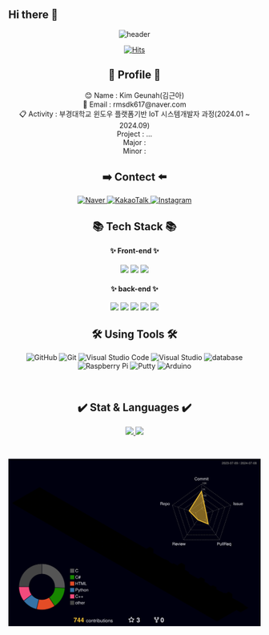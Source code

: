 ## Hi there 👋
<div align="center">

![header](https://capsule-render.vercel.app/api?type=venom&color=auto&height=300&section=header&text=KIM%20GEUN%20AH&fontSize=90&animation=twinkling&stroke=FFFFFF&strokeWidth=2)

[![Hits](https://hits.seeyoufarm.com/api/count/incr/badge.svg?url=https%3A%2F%2Fgithub.com%2FHyungJuu%2Fhit-counter&count_bg=%23D0D5FF&title_bg=%23B6B2FF&icon=&icon_color=%23E7E7E7&title=hits&edge_flat=false)](https://hits.seeyoufarm.com)

<h2 align="center"> 📝 Profile 📝 </h2>
    <p align="center">😊 Name : Kim Geunah(김근아) <br>
                    📩 Email : rmsdk617@naver.com <br>
                    📋 Activity : 부경대학교 윈도우 플랫폼기반 IoT 시스템개발자 과정(2024.01 ~ 2024.09) <br>
                    Project : ... <br>
                    Major : <br>
                    Minor : 
    </p>

<h2> ➡️ Contect ⬅️ </h2>
    <a href="">
    <img src="https://img.shields.io/badge/Naver-2EB500?logo=Naver&logoColor=white" alt="Naver">
</a>
<a href="https://open.kakao.com/o/sg9xfHBg">
    <img src="https://img.shields.io/badge/KakaoTalk-FFCD00?logoColor=white&logo=KakaoTalk" alt="KakaoTalk">
</a>
<a href="">
    <img src="https://img.shields.io/badge/Instagram-E4405F?logo=Instagram&logoColor=white" alt="Instagram">
</a>

<h2 align="center"> 📚 Tech Stack 📚 </h2>
<h4>✨ Front-end ✨</h4>
    <img src="https://img.shields.io/badge/HTML5-E34F26?logo=html5&logoColor=white"/>
    <img src="https://img.shields.io/badge/CSS3-1572B6?logo=css3&logoColor=white"/>
    <img src="https://img.shields.io/badge/JavaScript-F7DF1E?logo=JavaScript&logoColor=black"/>

<h4>✨ back-end ✨</h4>
    <img src="https://img.shields.io/badge/Python-3776AB?logo=Python&logoColor=white"/>
    <img src="https://img.shields.io/badge/C-A8B9CC?logo=c&logoColor=white"/>
    <img src="https://img.shields.io/badge/C++-00599C?logo=cplusplus&logoColor=white"/>
    <img src="https://img.shields.io/badge/C%23-512BD4?logo=csharp&logoColor=white"/>
    <img src="https://img.shields.io/badge/MSSQL-CC2927?logo=microsoftsqlserver&logoColor=white"/>

<br>

<!-- <h2 align="center"> 기술 명세 </h2>

| 기술분류 | 명세 |
| :---: | :---: |
| VSCode |  |
| Python |  |
|  |  | -->

<h2 align="center"> 🛠️ Using Tools ️🛠️ </h2>
<p align="center">
    <!-- <img src="https://img.shields.io/badge/Visual%20Studio%20Code-007ACC?style=flat&logo=VisualStudioCode&logoColor=white" />
    <img src="https://img.shields.io/badge/Visual%20Studio-5C2D91?style=flat&logo=visualstudio&logoColor=white" />
    <img src="https://img.shields.io/badge/GitHub-181717?style=flat-square&logo=GitHub&logoColor=white" /> -->
    <img height="35" src="https://img.icons8.com/?size=100&id=106567&format=png&color=000000" title="GitHub">
    <img height="35" src="https://img.icons8.com/?size=100&id=20906&format=png&color=000000" title="Git">
    <img height="35" src="https://img.icons8.com/?size=100&id=9OGIyU8hrxW5&format=png&color=000000" title="Visual Studio Code">
    <img height="35" src="https://img.icons8.com/?size=100&id=ezj3zaVtImPg&format=png&color=000000" title="Visual Studio">
    <img height="35" src="https://img.icons8.com/?size=100&id=KZHjwwenS7oK&format=png&color=000000" title="database">
    <img height="35" src="https://img.icons8.com/?size=100&id=13443&format=png&color=000000" title="Raspberry Pi">
    <img height="35" src="https://upload.wikimedia.org/wikipedia/commons/b/b6/PuTTY_icon_128px.png" title="Putty">
    <img height="35" src="https://img.icons8.com/?size=100&id=Of4lZV2lwBQI&format=png&color=000000" title="Arduino">
</p>

<br>

<h2 align="center"> ✔️ Stat & Languages ✔️ </h2>
<p align="center">
    <a href="https://github.com/HyungJuu">
        <img src="https://github-readme-stats.vercel.app/api?username=HyungJuu&show_icons=true&theme=radical">
        <img src="https://github-readme-stats.vercel.app/api/top-langs/?username=HyungJuu&show_icons=true&theme=radical&layout=compact"/>

<!-- [![Top Langs](https://github-readme-stats.vercel.app/api/top-langs/?username=HyungJuu&show_icons=true&theme=white-light&layout=compact)](https://github.com/HyungJuu/github-readme-stats) -->

<!-- ![HyungJuu GitHub stats](https://github-readme-stats.vercel.app/api?username=HyungJuu&show_icons=true&theme=radical) -->
</p>

<br>

![](./profile-3d-contrib/profile-night-rainbow.svg)
